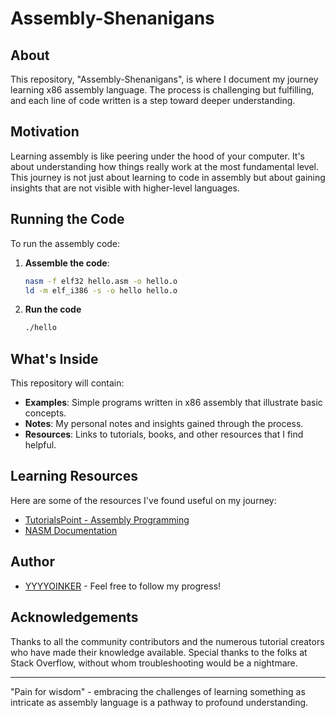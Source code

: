 # Assembly-Shenanigans

## About
This repository, "Assembly-Shenanigans", is where I document my journey learning x86 assembly language. The process is challenging but fulfilling, and each line of code written is a step toward deeper understanding.

## Motivation
Learning assembly is like peering under the hood of your computer. It's about understanding how things really work at the most fundamental level. This journey is not just about learning to code in assembly but about gaining insights that are not visible with higher-level languages.

## Running the Code
To run the assembly code:
1. **Assemble the code**:
   ```bash
   nasm -f elf32 hello.asm -o hello.o
   ld -m elf_i386 -s -o hello hello.o
2. **Run the code**
   ```bash
   ./hello

## What's Inside
This repository will contain:
- **Examples**: Simple programs written in x86 assembly that illustrate basic concepts.
- **Notes**: My personal notes and insights gained through the process.
- **Resources**: Links to tutorials, books, and other resources that I find helpful.

## Learning Resources
Here are some of the resources I've found useful on my journey:
- [TutorialsPoint - Assembly Programming](https://www.tutorialspoint.com/assembly_programming/)
- [NASM Documentation](https://www.nasm.us/docs.php)

## Author
- [YYYYOINKER](https://github.com/YYYYOINKER) - Feel free to follow my progress!

## Acknowledgements
Thanks to all the community contributors and the numerous tutorial creators who have made their knowledge available. Special thanks to the folks at Stack Overflow, without whom troubleshooting would be a nightmare.

---

"Pain for wisdom" - embracing the challenges of learning something as intricate as assembly language is a pathway to profound understanding.
